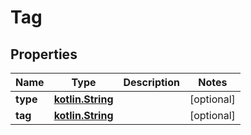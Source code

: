 # Tag

## Properties
Name | Type | Description | Notes
------------ | ------------- | ------------- | -------------
**type** | [**kotlin.String**](.md) |  |  [optional]
**tag** | [**kotlin.String**](.md) |  |  [optional]
